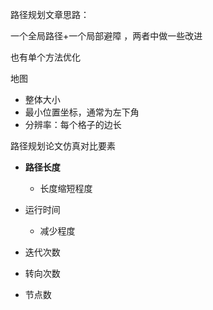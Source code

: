 路径规划文章思路：

一个全局路径+一个局部避障 ，两者中做一些改进

也有单个方法优化



地图

- 整体大小
- 最小位置坐标，通常为左下角
- 分辨率：每个格子的边长



路径规划论文仿真对比要素

- **路径长度**
  - 长度缩短程度 

- 运行时间
  - 减少程度 

- 迭代次数
- 转向次数

- 节点数
